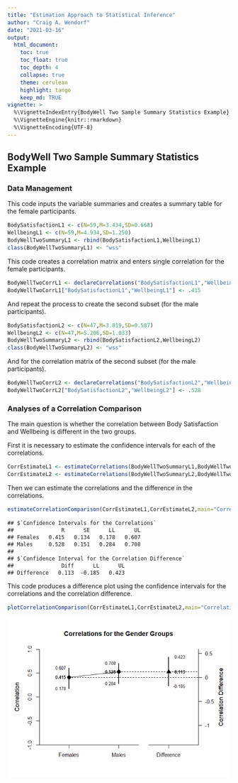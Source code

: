 ```yaml
---
title: "Estimation Approach to Statistical Inference"
author: "Craig A. Wendorf"
date: "2021-03-16"
output:
  html_document:
    toc: true
    toc_float: true
    toc_depth: 4
    collapse: true
    theme: cerulean
    highlight: tango
    keep_md: TRUE
vignette: >
  %\VignetteIndexEntry{BodyWell Two Sample Summary Statistics Example}
  %\VignetteEngine{knitr::rmarkdown}
  %\VignetteEncoding{UTF-8}
---
```






## BodyWell Two Sample Summary Statistics Example

### Data Management

This code inputs the variable summaries and creates a summary table for the female participants.

```r
BodySatisfactionL1 <- c(N=59,M=3.434,SD=0.668)
WellbeingL1 <- c(N=59,M=4.934,SD=1.250)
BodyWellTwoSummaryL1 <- rbind(BodySatisfactionL1,WellbeingL1)
class(BodyWellTwoSummaryL1) <- "wss"
```

This code creates a correlation matrix and enters single correlation for the female participants.

```r
BodyWellTwoCorrL1 <- declareCorrelations("BodySatisfactionL1","WellbeingL1")
BodyWellTwoCorrL1["BodySatisfactionL1","WellbeingL1"] <- .415
```

And repeat the process to create the second subset (for the male participants).

```r
BodySatisfactionL2 <- c(N=47,M=3.819,SD=0.587)
WellbeingL2 <- c(N=47,M=5.206,SD=1.033)
BodyWellTwoSummaryL2 <- rbind(BodySatisfactionL2,WellbeingL2)
class(BodyWellTwoSummaryL2) <- "wss"
```

And for the correlation matrix of the second subset (for the male participants).

```r
BodyWellTwoCorrL2 <- declareCorrelations("BodySatisfactionL2","WellbeingL2")
BodyWellTwoCorrL2["BodySatisfactionL2","WellbeingL2"] <- .528
```

### Analyses of a Correlation Comparison

The main question is whether the correlation between Body Satisfaction and Wellbeing is different in the two groups.

First it is necessary to estimate the confidence intervals for each of the correlations.

```r
CorrEstimateL1 <- estimateCorrelations(BodyWellTwoSummaryL1,BodyWellTwoCorrL1)
CorrEstimateL2 <- estimateCorrelations(BodyWellTwoSummaryL2,BodyWellTwoCorrL2)
```

Then we can estimate the correlations and the difference in the correlations.

```r
estimateCorrelationComparison(CorrEstimateL1,CorrEstimateL2,main="Correlations for the Gender Groups",labels=c("Females","Males"))
```

```
## $`Confidence Intervals for the Correlations`
##               R      SE      LL      UL
## Females   0.415   0.134   0.178   0.607
## Males     0.528   0.151   0.284   0.708
## 
## $`Confidence Interval for the Correlation Difference`
##               Diff      LL      UL
## Difference   0.113  -0.185   0.423
```

This code produces a difference plot using the confidence intervals for the correlations and the correlation difference.

```r
plotCorrelationComparison(CorrEstimateL1,CorrEstimateL2,main="Correlations for the Gender Groups",labels=c("Females","Males"),ylim=c(-1,1))
```

![](figures/BodyWellTwo-Comparison-1.png)<!-- -->
